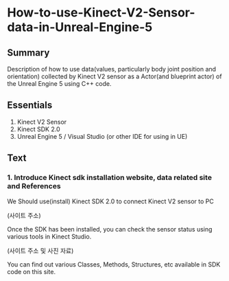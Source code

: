# How-to-use-Kinect-V2-Sensor-data-in-Unreal-Engine-5

## Summary
Description of how to use data(values, particularly body joint position and orientation) collected by Kinect V2 sensor as a Actor(and blueprint actor) of the Unreal Engine 5 using C++ code.


## Essentials
1. Kinect V2 Sensor
2. Kinect SDK 2.0
3. Unreal Engine 5 / Visual Studio (or other IDE for using in UE)


## Text
### 1. Introduce Kinect sdk installation website, data related site and References
We Should use(install) Kinect SDK 2.0 to connect Kinect V2 sensor to PC

(사이트 주소)

Once the SDK has been installed, you can check the sensor status using various tools in Kinect Studio.


(사이트 주소 및 사진 자료)

You can find out various Classes, Methods, Structures, etc available in SDK code on this site.
